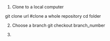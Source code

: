 1. Clone to a local computer

git clone url     #clone a whole repository 
cd folder

2. Choose a branch
git checkout branch_number

3. 
